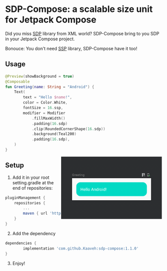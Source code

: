 # SDP-Compose: a scalable size unit for Jetpack Compose

Did you miss [SDP](https://github.com/intuit/sdp) library from XML world? SDP-Compose bring to you SDP in your Jetpack Compose project.

Bonouce: You don't need [SSP](https://github.com/intuit/ssp) library, SDP-Compose have it too!

## Usage

```Kotlin
@Preview(showBackground = true)
@Composable
fun Greeting(name: String = "Android") {
    Text(
        text = "Hello $name!",
        color = Color.White,
        fontSize = 16.ssp,
        modifier = Modifier
            .fillMaxWidth()
            .padding(16.sdp)
            .clip(RoundedCornerShape(16.sdp))
            .background(Teal200)
            .padding(16.sdp),
    )
}
```

<img style="float: right;" src="https://github.com/Kaaveh/sdp-compose/blob/main/screenshots/1.png" height="200"/>

## Setup

1. Add it in your root setting.gradle at the end of repositories:
```gradle
pluginManagement {
	repositories {
		...
		maven { url 'https://jitpack.io' }
	}
}
```

2. Add the dependency
```gradle
dependencies {
        implementation 'com.github.Kaaveh:sdp-compose:1.1.0'
}
```
3. Enjoy!
